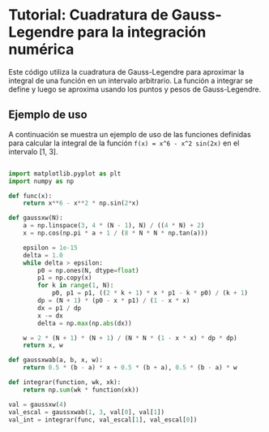 # Tutorial: Cuadratura de Gauss-Legendre para la integración numérica

Este código utiliza la cuadratura de Gauss-Legendre para aproximar la integral de una función en un intervalo arbitrario. La función a integrar se define y luego se aproxima usando los puntos y pesos de Gauss-Legendre.

## Ejemplo de uso

A continuación se muestra un ejemplo de uso de las funciones definidas para calcular la integral de la función `f(x) = x^6 - x^2 sin(2x)` en el intervalo [1, 3].

```python

import matplotlib.pyplot as plt
import numpy as np

def func(x):
    return x**6 - x**2 * np.sin(2*x)

def gaussxw(N):
    a = np.linspace(3, 4 * (N - 1), N) / ((4 * N) + 2)
    x = np.cos(np.pi * a + 1 / (8 * N * N * np.tan(a)))

    epsilon = 1e-15
    delta = 1.0
    while delta > epsilon:
        p0 = np.ones(N, dtype=float)
        p1 = np.copy(x)
        for k in range(1, N):
            p0, p1 = p1, ((2 * k + 1) * x * p1 - k * p0) / (k + 1)
        dp = (N + 1) * (p0 - x * p1) / (1 - x * x)
        dx = p1 / dp
        x -= dx
        delta = np.max(np.abs(dx))

    w = 2 * (N + 1) * (N + 1) / (N * N * (1 - x * x) * dp * dp)
    return x, w

def gaussxwab(a, b, x, w):
    return 0.5 * (b - a) * x + 0.5 * (b + a), 0.5 * (b - a) * w

def integrar(function, wk, xk):
    return np.sum(wk * function(xk))

val = gaussxw(4)
val_escal = gaussxwab(1, 3, val[0], val[1])
val_int = integrar(func, val_escal[1], val_escal[0])
```

